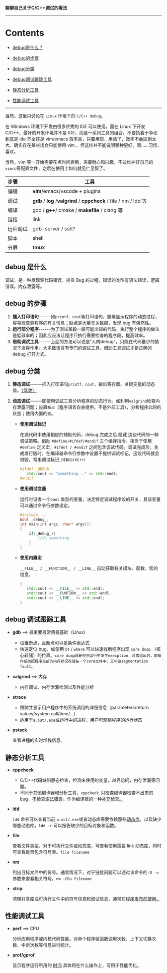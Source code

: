 **聊聊自己关于C/C++调试的看法**

---

Contents
===
- [debug是什么？](#debug-是什么)

- [debug的步骤](#debug-的步骤)

- [debug分类](#debug-分类)

- [debug调试跟踪工具](#debug-调试跟踪工具)

- [静态分析工具](#静态分析工具)

- [性能调试工具](#性能调试工具)

---

当然，这里只讨论在 `Linux`  环境下的 `C/C++ debug`。

在 Windows 环境下开发由很多优秀的 IDE 可以使用，而在 Linux 下开发C/C++，最好的开发环境并不是 IDE，而是一系列工具的组合。不要执着于争论到底是 ide 齐全还是 vim/emacs 效率高，只要用惯、用熟了，效率不会区别太大。确实存在某些场合只能使用 vim ，但这样并不能说明哪种更好。嗯……习惯、喜欢。

当然，vim 等一开始需要花点时间折腾，需要耐心和兴趣，不过维护好自己的`vimrc`等配置文件，之后在使用上如何就见仁见智了。

| 步骤     | 工具                                                         |
| :------- | ------------------------------------------------------------ |
| 编辑     | **vim**/emacs/vscode + plugins                               |
| 调试     | **gdb** / **log** /**valgrind** / **cppcheck** / file / nm / ldd 等 |
| 编译     | gcc / **g++**/ cmake / **makefile** / clang 等               |
| 链接     | link                                                         |
| 远程调试 | gdb-server / ssh?                                            |
| 脚本     | shell                                                        |
| 分屏     | **tmux**                                                     |

## debug 是什么

调试，是一种发现源代码错误，排查 Bug 的过程，错误的类型有语法错误，逻辑错误，内存泄露等。

## debug 的步骤

1. **插入打印语句**------如` printf、cout `等打印语句，能够显示程序的动态过程，容易检查源程序的有关信息；缺点是大量无关数据，发现 bug 有偶然性。
2. **运行部分程序**------为了测试某段一段可能出错的代码，执行整个程序的做法是低效率的；因此应设法让程序只执行需要检查的程序段，提高效率。
3. **借助调试工具**------上面的方法可以说是“人肉debug“，只能在代码量少的情况下发挥作用。大多数语言有专门的调试工具，借助工具调试才是正确的 debug 打开方式。

## debug 分类

1. **静态调试**------插入打印语句`printf、cout`，输出寄存器、关键变量的动态值。<u>（低效）</u>

2. **动态调试**------即使用调试工具分析程序的动态行为。如利用`valgrind`检查内存泄露问题；设置`断点`（程序语言自身提供，不是外部工具），分析程序此时的状态；使用内置的`宏`。

   * **使用调试标记**

     在源代码中使用相应的辅助代码，debug 完成之后 隐藏 这些代码的一种调试策略。借助 `#define/#ifdef/#endif` 三个编译指令。相当于使用 `#define` 定义宏，`#ifdef / #endif` 之间包含调试代码。调试完成后，生成发行版时，在编译器命令行参数中设置不提供调试标记，这段代码就会销毁。常用调试标记`_DEBUG(VC++)`

     ```c++
     #ifdef _DEBUG
     	std::cout << "something..." << std::endl;
     #endif
     ```

   * **使用调试变量**

     运行时设置一个`bool` 类型的变量，决定特定调试程序段的开关，且该变量可以通过命令行参数设定。

     ```C++
     #include ...
     bool _debug_;
     int main(int argc, char* argv[])
     {
         if(_debug_){
             //do something
         }
     }
     ```

   * **使用内置宏**

     `__FILE__ / __FUNCTION__ / __LINE__` 自动获取有关模块、函数、宏的信息。

     ```C++
     {
     	std::cout << __FILE__ << std::endl;
     	std::cout << __FUNTION__ << std::endl;
     	std::cout << __LINE__ << std::endl;
     }
     ```

## debug 调试跟踪工具

* **gdb** ==> 最重要最常用最基础（Linux）

  * 设置断点，且断点可以是条件表达式
  * 快速定位 bug，如使用 `bt` / `where` 可以快速找到程序出现 `core dump` （核心转储）的位置。`core dump就是程序运行中发生execption，异常退出时，由操作系统把程序当前的内存状况存储在一个core文件中，又叫做segmentation fault。`

* **valgrind** ==> 内存 

  * 内存调试、内存泄漏检测以及性能分析

* **strace**

  * 跟踪并显示用户程序中的系统调用的详细信息（parameters/return values/system call/time/…）
  * 适用于`a.out/.exe`或运行中的进程，用户可观察程序的运行状态

* **pstack**

  查看进程的实时堆栈信息。

## 静态分析工具


  * **cppcheck**


    * C/C++代码缺陷静态检查，检测未使用的变量，越界访问，内存泄漏等问题。
    * 不同于其他编译器和分析工具，`cppcheck `只检查编译器检查不出来的bug，<u>不检查语法错误</u>。作为编译器的一种<u>补充检查。</u>

  * **ldd**

    `ldd` 命令可以查看当前 `a.out/.exe`或者动态库需要依赖那些<u>动态库</u>，以及缺少哪些动态库。`ldd -r` 可以报告缺少的目标对象和函数。

* **file**

  查看文件类型，对于可执行文件或动态库，可查看使用需要 link 动态库，同时可查看是否包含符号表。`file filename`

* **nm**

  列出目标文件中的符号。通常情况下，对于链接问题可以通过该命令的`-D -u`参数来查看相关符号。`nm -CDu filename`

* **strip**

  清理共享库或可执行文件中的符号信息和调试信息，通常在<u>程序发布前使用。</u>

## 性能调试工具

* **perf** ==> CPU

  分析应用程序或内核代码性能。对单个程序做函数调用次数、上下文切换次数、中断次数等信息进行统计。

* **prof/gprof**

  显示程序运行所用的 <u>时间</u> 具体用在什么操作上，可用于性能优化。